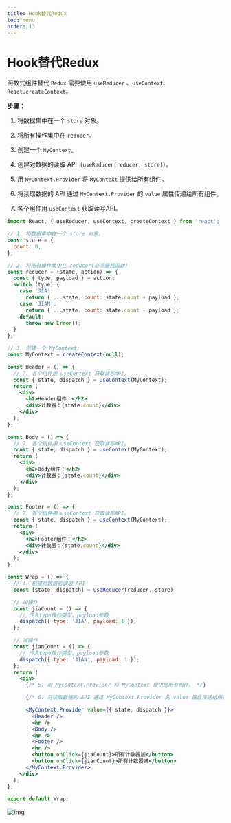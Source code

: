 ```yaml
---
title: Hook替代Redux
toc: menu
order: 13
---
```


# Hook替代Redux

函数式组件替代 `Redux` 需要使用 `useReducer` 、`useContext`、`React.createContext`。

**步骤：**

1. 将数据集中在一个 `store` 对象。

2. 将所有操作集中在 `reducer`。

3. 创建一个 `MyContext`。

4. 创建对数据的读取 API（`useReducer(reducer, store)`）。

5. 用 `MyContext.Provider` 将 `MyContext` 提供给所有组件。

6. 将读取数据的 API 通过 `MyContext.Provider` 的 `value` 属性传递给所有组件。

7. 各个组件用 `useContext` 获取读写API。

```jsx
import React, { useReducer, useContext, createContext } from 'react';

// 1. 将数据集中在一个 store 对象。
const store = {
  count: 0,
};

// 2. 将所有操作集中在 reducer(必须是纯函数)
const reducer = (state, action) => {
  const { type, payload } = action;
  switch (type) {
    case 'JIA':
      return { ...state, count: state.count + payload };
    case 'JIAN':
      return { ...state, count: state.count - payload };
    default:
      throw new Error();
  }
};

// 3. 创建一个 MyContext;
const MyContext = createContext(null);

const Header = () => {
  // 7. 各个组件用 useContext 获取读写API。
  const { state, dispatch } = useContext(MyContext);
  return (
    <div>
      <h2>Header组件：</h2>
      <div>计数器：{state.count}</div>
    </div>
  );
};

const Body = () => {
  // 7. 各个组件用 useContext 获取读写API。
  const { state, dispatch } = useContext(MyContext);
  return (
    <div>
      <h2>Body组件：</h2>
      <div>计数器：{state.count}</div>
    </div>
  );
};

const Footer = () => {
  // 7. 各个组件用 useContext 获取读写API。
  const { state, dispatch } = useContext(MyContext);
  return (
    <div>
      <h2>Footer组件：</h2>
      <div>计数器：{state.count}</div>
    </div>
  );
};

const Wrap = () => {
  // 4. 创建对数据的读取 API
  const [state, dispatch] = useReducer(reducer, store);

  // 加操作
  const jiaCount = () => {
    // 传入type操作类型，payload参数
    dispatch({ type: 'JIA', payload: 1 });
  };

  // 减操作
  const jianCount = () => {
    // 传入type操作类型，payload参数
    dispatch({ type: 'JIAN', payload: 1 });
  };
  return (
    <div>
      {/* 5. 用 MyContext.Provider 将 MyContext 提供给所有组件。 */}

      {/* 6. 将读取数据的 API 通过 MyContext.Provider 的 value 属性传递给所有组件。 */}

      <MyContext.Provider value={{ state, dispatch }}>
        <Header />
        <hr />
        <Body />
        <hr />
        <Footer />
        <hr />
        <button onClick={jiaCount}>所有计数器加</button>
        <button onClick={jianCount}>所有计数器减</button>
      </MyContext.Provider>
    </div>
  );
};

export default Wrap;
```

![img](https://cdn.jsdelivr.net/gh/fy996icu/pics/img/useReducer-redux.png)
